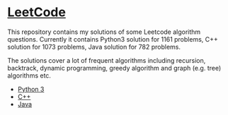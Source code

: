# [LeetCode](https://leetcode.com/)

This repository contains my solutions of some Leetcode algorithm questions.
Currently it contains Python3 solution for 1161 problems, C++ solution for 1073 problems, Java solution for 782 problems.

The solutions cover a lot of frequent algorithms including recursion, backtrack, dynamic programming, greedy algorithm and graph (e.g. tree) algorithms etc.

* [Python 3](python3.md)
* [C++](cpp.md)
* [Java](java.md)
